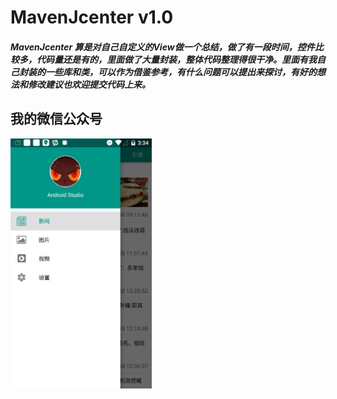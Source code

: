 # MavenJcenter v1.0
##### MavenJcenter 算是对自己自定义的View做一个总结，做了有一段时间，控件比较多，代码量还是有的，里面做了大量封装，整体代码整理得很干净。里面有我自己封装的一些库和类，可以作为借鉴参考，有什么问题可以提出来探讨，有好的想法和修改建议也欢迎提交代码上来。

## 我的微信公众号

<img src="https://raw.githubusercontent.com/Rukey7/ScreenShot/master/MvpApp/%E4%B8%BB%E9%A1%B5.png" height = "400" alt="主页" align=center />
